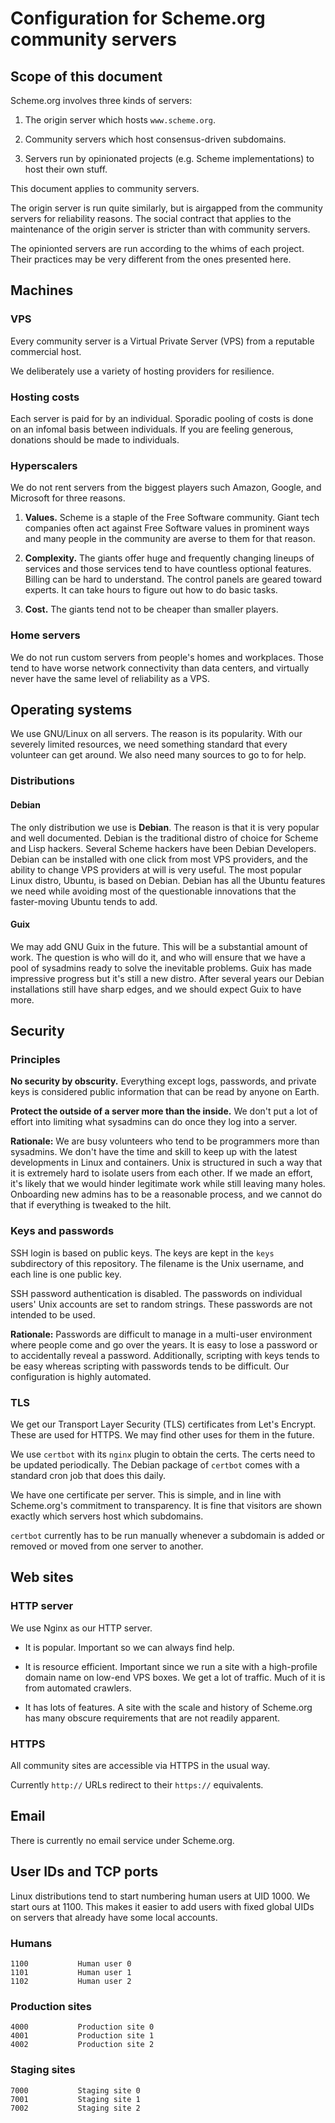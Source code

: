 # Configuration for Scheme.org community servers

## Scope of this document

Scheme.org involves three kinds of servers:

1. The origin server which hosts `www.scheme.org`.

2. Community servers which host consensus-driven subdomains.

3. Servers run by opinionated projects (e.g. Scheme implementations)
   to host their own stuff.

This document applies to community servers.

The origin server is run quite similarly, but is airgapped from the
community servers for reliability reasons. The social contract that
applies to the maintenance of the origin server is stricter than with
community servers.

The opinionted servers are run according to the whims of each project.
Their practices may be very different from the ones presented here.

## Machines

### VPS

Every community server is a Virtual Private Server (VPS) from a
reputable commercial host.

We deliberately use a variety of hosting providers for resilience.

### Hosting costs

Each server is paid for by an individual. Sporadic pooling of costs is
done on an infomal basis between individuals. If you are feeling
generous, donations should be made to individuals.

### Hyperscalers

We do not rent servers from the biggest players such Amazon, Google,
and Microsoft for three reasons.

1. **Values.** Scheme is a staple of the Free Software community.
Giant tech companies often act against Free Software values in
prominent ways and many people in the community are averse to them for
that reason.

2. **Complexity.** The giants offer huge and frequently changing
lineups of services and those services tend to have countless optional
features. Billing can be hard to understand. The control panels are
geared toward experts. It can take hours to figure out how to do basic
tasks.

3. **Cost.** The giants tend not to be cheaper than smaller players.

### Home servers

We do not run custom servers from people's homes and workplaces. Those
tend to have worse network connectivity than data centers, and
virtually never have the same level of reliability as a VPS.

## Operating systems

We use GNU/Linux on all servers. The reason is its popularity. With
our severely limited resources, we need something standard that every
volunteer can get around. We also need many sources to go to for help.

### Distributions

#### Debian

The only distribution we use is **Debian**. The reason is that it is
very popular and well documented. Debian is the traditional distro of
choice for Scheme and Lisp hackers. Several Scheme hackers have been
Debian Developers. Debian can be installed with one click from most
VPS providers, and the ability to change VPS providers at will is very
useful. The most popular Linux distro, Ubuntu, is based on Debian.
Debian has all the Ubuntu features we need while avoiding most of the
questionable innovations that the faster-moving Ubuntu tends to add.

#### Guix

We may add GNU Guix in the future. This will be a substantial amount
of work. The question is who will do it, and who will ensure that we
have a pool of sysadmins ready to solve the inevitable problems. Guix
has made impressive progress but it's still a new distro. After
several years our Debian installations still have sharp edges, and we
should expect Guix to have more.

## Security

### Principles

**No security by obscurity.** Everything except logs, passwords, and
private keys is considered public information that can be read by
anyone on Earth.

**Protect the outside of a server more than the inside.** We don't put
a lot of effort into limiting what sysadmins can do once they log into
a server.

**Rationale:** We are busy volunteers who tend to be programmers more
than sysadmins. We don't have the time and skill to keep up with the
latest developments in Linux and containers. Unix is structured in
such a way that it is extremely hard to isolate users from each other.
If we made an effort, it's likely that we would hinder legitimate work
while still leaving many holes. Onboarding new admins has to be a
reasonable process, and we cannot do that if everything is tweaked to
the hilt.

### Keys and passwords

SSH login is based on public keys. The keys are kept in the `keys`
subdirectory of this repository. The filename is the Unix username,
and each line is one public key.

SSH password authentication is disabled. The passwords on individual
users' Unix accounts are set to random strings. These passwords are
not intended to be used.

**Rationale:** Passwords are difficult to manage in a multi-user
environment where people come and go over the years. It is easy to
lose a password or to accidentally reveal a password. Additionally,
scripting with keys tends to be easy whereas scripting with passwords
tends to be difficult. Our configuration is highly automated.

### TLS

We get our Transport Layer Security (TLS) certificates from Let's
Encrypt. These are used for HTTPS. We may find other uses for them in
the future.

We use `certbot` with its `nginx` plugin to obtain the certs. The
certs need to be updated periodically. The Debian package of `certbot`
comes with a standard cron job that does this daily.

We have one certificate per server. This is simple, and in line with
Scheme.org's commitment to transparency. It is fine that visitors are
shown exactly which servers host which subdomains.

`certbot` currently has to be run manually whenever a subdomain is
added or removed or moved from one server to another.

## Web sites

### HTTP server

We use Nginx as our HTTP server.

* It is popular. Important so we can always find help.

* It is resource efficient. Important since we run a site with a
  high-profile domain name on low-end VPS boxes. We get a lot of
  traffic. Much of it is from automated crawlers.

* It has lots of features. A site with the scale and history of
  Scheme.org has many obscure requirements that are not readily
  apparent.

### HTTPS

All community sites are accessible via HTTPS in the usual way.

Currently `http://` URLs redirect to their `https://` equivalents.

## Email

There is currently no email service under Scheme.org.

## User IDs and TCP ports

Linux distributions tend to start numbering human users at UID 1000.
We start ours at 1100. This makes it easier to add users with fixed
global UIDs on servers that already have some local accounts.

### Humans

    1100           Human user 0
    1101           Human user 1
    1102           Human user 2

### Production sites

    4000           Production site 0
    4001           Production site 1
    4002           Production site 2

### Staging sites

    7000           Staging site 0
    7001           Staging site 1
    7002           Staging site 2
